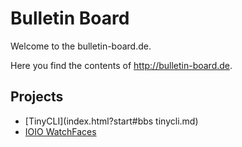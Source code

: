 # Bulletin Board

Welcome to the bulletin-board.de.

Here you find the contents of http://bulletin-board.de.

## Projects

* [TinyCLI](index.html?start#bbs tinycli.md)
* [IOIO WatchFaces](http://bulletin-board.de/watchfaces/)
